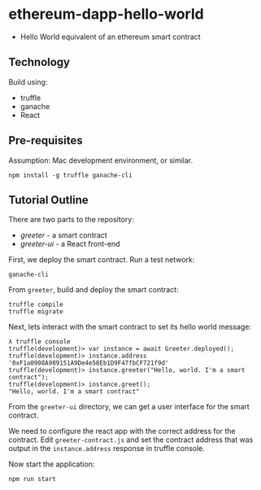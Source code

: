 # ethereum-dapp-hello-world

- Hello World equivalent of an ethereum smart contract

## Technology

Build using:

- truffle
- ganache
- React

## Pre-requisites

Assumption: Mac development environment, or similar.

```
npm install -g truffle ganache-cli
```

## Tutorial Outline

There are two parts to the repository:

- *greeter* - a smart contract
- *greeter-ui* - a React front-end

First, we deploy the smart contract. Run a test network:

```
ganache-cli
```

From `greeter`, build and deploy the smart contract:

```
truffle compile
truffle migrate
```

Next, lets interact with the smart contract to set its hello world message:

```
λ truffle console
truffle(development)> var instance = await Greeter.deployed();
truffle(development)> instance.address
'0xF1a0908A989151A9De4e58Eb1D9F47fbCF721f9d'
truffle(development)> instance.greeter("Hello, world. I'm a smart contract");
truffle(development)> instance.greet();
"Hello, world. I'm a smart contract"
```

From the `greeter-ui` directory, we can get a user interface for
the smart contract.

We need to configure the react app with the correct address for the
contract. Edit `greeter-contract.js` and set the contract address
that was output in the `instance.address` response in truffle console.

Now start the application:

```
npm run start
```
